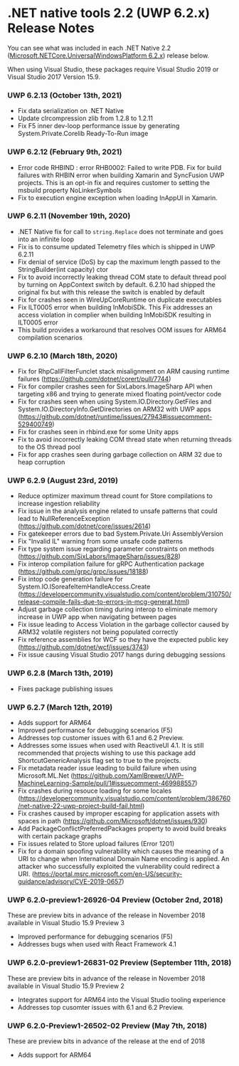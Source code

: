 # .NET native tools 2.2 (UWP 6.2.x) Release Notes

You can see what was included in each .NET Native 2.2 ([Microsoft.NETCore.UniversalWindowsPlatform 6.2.x](https://www.nuget.org/packages/Microsoft.NETCore.UniversalWindowsPlatform)) release below.

When using Visual Studio, these packages require Visual Studio 2019 or Visual Studio 2017 Version 15.9.

### UWP 6.2.13 (October 13th, 2021)
- Fix data serialization on .NET Native
- Update clrcompression zlib from 1.2.8 to 1.2.11
- Fix F5 inner dev-loop performance issue by generating System.Private.Corelib Ready-To-Run image

### UWP 6.2.12 (February 9th, 2021)
- Error code RHBIND : error RHB0002: Failed to write PDB. Fix for build failures with RHBIN error when building Xamarin and SyncFusion UWP projects. This is an opt-in fix and requires customer to setting the msbuild property NoLinkerSymbols
- Fix to execution engine exception when loading InAppUI in Xamarin.

### UWP 6.2.11 (November 19th, 2020)
-	.NET Native fix for call to `string.Replace` does not terminate and goes into an infinite loop 
-	Fix is to consume updated Telemetry files which is shipped in UWP 6.2.11
- Fix denial of service (DoS) by cap the maximum length passed to the StringBuilder(int capacity) ctor
- Fix to avoid incorrectly leaking thread COM state to default thread pool by turning on AppContext switch by default. 6.2.10 had shipped the original fix but with this release the switch is enabled by default
- Fix for crashes seen in WireUpCoreRuntime on duplicate executables
- Fix ILT0005 error when building InMobiSDk. This Fix addresses an access violation in complier when building InMobiSDK resulting in ILT0005 error
- This build provides a workaround that resolves OOM issues for ARM64 compilation scenarios

### UWP 6.2.10 (March 18th, 2020)
- Fix for RhpCallFilterFunclet stack misalignment on ARM causing runtime failures
(https://github.com/dotnet/corert/pull/7744)
- Fix for compiler crashes seen for SixLabors.ImageSharp API when targeting x86 and trying to generate mixed floating point/vector code
- Fix for crashes seen when using System.IO.Directory.GetFiles and System.IO.DirectoryInfo.GetDirectories on ARM32 with UWP apps 
(https://github.com/dotnet/runtime/issues/27943#issuecomment-529400749)
- Fix for crashes seen in rhbind.exe for some Unity apps
- Fix to avoid incorrectly leaking COM thread state when returning threads to the OS thread pool
-	Fix for app crashes seen during garbage collection on ARM 32 due to heap corruption

### UWP 6.2.9 (August 23rd, 2019)

- Reduce optimizer maximum thread count for Store compilations to increase ingestion reliability
- Fix issue in the analysis engine related to unsafe patterns that could lead to NullReferenceException (https://github.com/dotnet/core/issues/2614)
- Fix gatekeeper errors due to bad System.Private.Uri AssemblyVersion
- Fix "Invalid IL" warning from some unsafe code patterns
- Fix type system issue regarding parameter constraints on methods (https://github.com/SixLabors/ImageSharp/issues/828)
- Fix interop compilation failure for gRPC Authentication package (https://github.com/grpc/grpc/issues/18188)
- Fix intop code generation failure for System.IO.ISoreafeItemHandleAccess.Create (https://developercommunity.visualstudio.com/content/problem/310750/release-compile-fails-due-to-errors-in-mcg-generat.html)
- Adjust garbage collection timing during interop to eliminate memory increase in UWP app when navigating between pages
- Fix issue leading to Access Violation in the garbage collector caused by ARM32 volatile registers not being populated correctly
- Fix reference assemblies for WCF so they have the expected public key (https://github.com/dotnet/wcf/issues/3743)
- Fix issue causing Visual Studio 2017 hangs during debugging sessions

### UWP 6.2.8 (March 13th, 2019)
- Fixes package publishing issues

### UWP 6.2.7 (March 12th, 2019)
- Adds support for ARM64
- Improved performance for debugging scenarios (F5)
- Addresses top customer issues with 6.1 and 6.2 Preview.
- Addresses some issues when used with ReactiveUI 4.1. It is still recommended that projects wishing to use this package add ShortcutGenericAnalysis flag set to true to the projects.
- Fix metadata reader issue leading to build failure when using Microsoft.ML.Net (https://github.com/XamlBrewer/UWP-MachineLearning-Sample/pull/1#issuecomment-469988557)
- Fix crashes during resouce loading for some locales (https://developercommunity.visualstudio.com/content/problem/386760/net-native-22-uwp-project-build-fail.html)
- Fix crashes caused by improper escaping for application assets with spaces in path (https://github.com/Microsoft/dotnet/issues/930)
- Add PackageConflictPreferredPackages property to avoid build breaks with certain package graphs
- Fix issues related to Store upload failures (Error 1201)
- Fix for a domain spoofing vulnerability which causes the meaning of a URI to change when International Domain Name encoding is applied. An attacker who successfully exploited the vulnerability could redirect a URI. (https://portal.msrc.microsoft.com/en-US/security-guidance/advisory/CVE-2019-0657)


### UWP 6.2.0-preview1-26926-04 Preview (October 2nd, 2018) 
These are preview bits in advance of the release in November 2018 available in Visual Studio 15.9 Preview 3
- Improved performance for debugging scenarios (F5)
- Addresses bugs when used with React Framework 4.1 

### UWP 6.2.0-preview1-26831-02 Preview (September 11th, 2018) 
These are preview bits in advance of the release in November 2018 available in Visual Studio 15.9 Preview 2
- Integrates support for ARM64 into the Visual Studio tooling experience
- Addresses top cusomter issues with 6.1 and 6.2 Preview.

### UWP 6.2.0-Preview1-26502-02 Preview (May 7th, 2018) 
These are preview bits in advance of the release at the end of 2018
- Adds support for ARM64
